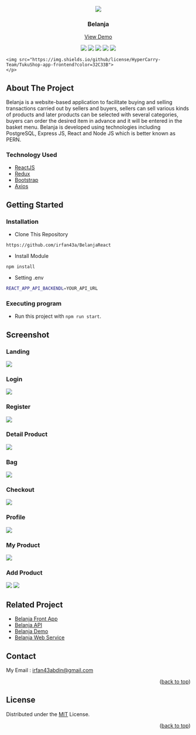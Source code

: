 <div align="center">
  <img src="https://res.cloudinary.com/hirejob/image/upload/v1659403233/Belanja/pageimage/belanja_logo_nrxers.jpg" />
</div>
<h3 align="center">Belanja</h3>
<p align="center">
  <a href="https://belanja-react.netlify.app/home">View Demo</a>
   <br />
    <p align="center">
    <a href="https://reactjs.org/"><img src="https://img.shields.io/github/package-json/dependency-version/HyperCarry-Team/TukuShop-app-frontend/react?color=32C33B"></a>
    <a href="https://redux.js.org/"><img src="https://img.shields.io/github/package-json/dependency-version/HyperCarry-Team/TukuShop-app-frontend/redux?color=32C33B"></a>
    <a href="https://getbootstrap.com/"><img src="https://img.shields.io/github/package-json/dependency-version/HyperCarry-Team/TukuShop-app-frontend/bootstrap?color=32C33B"></a>
    <a href="https://axios-http.com/"><img src="https://img.shields.io/github/package-json/dependency-version/HyperCarry-Team/TukuShop-app-frontend/axios?color=32C33B"></a>
    <a href="https://momentjs.com/"><img src="https://img.shields.io/github/package-json/dependency-version/HyperCarry-Team/TukuShop-app-frontend/moment?color=32C33B"></a>
   
    <img src="https://img.shields.io/github/license/HyperCarry-Team/TukuShop-app-frontend?color=32C33B">
    </p>
</p>

<!-- ABOUT THE PROJECT -->

## About The Project

Belanja is a website-based application to facilitate buying and selling transactions carried out by sellers and buyers, sellers can sell various kinds of products and later products can be selected with several categories, buyers can order the desired item in advance and it will be entered in the basket menu. Belanja is developed using technologies including PostgreSQL, Express JS, React and Node JS which is better known as PERN.

### Technology Used

- [ReactJS](https://reactjs.org/)
- [Redux](https://redux.js.org/)
- [Bootstrap](https://getbootstrap.com/)
- [Axios](https://github.com/axios/axios)

<!-- GETTING STARTED -->

## Getting Started

### Installation

- Clone This Repository

`https://github.com/irfan43a/BelanjaReact`

- Install Module

`npm install`

- Setting .env

```bash
REACT_APP_API_BACKENDL=YOUR_API_URL
```

### Executing program

- Run this project with `npm run start`.

<!-- SCREENSHOT -->

## Screenshot

### Landing

<img src="https://res.cloudinary.com/hirejob/image/upload/v1659402681/Belanja/pageimage/landing_ouqb6e.jpg" />

### Login

<img src="https://res.cloudinary.com/hirejob/image/upload/v1659402655/Belanja/pageimage/Login_eeflrc.jpg" />

### Register

<img src="https://res.cloudinary.com/hirejob/image/upload/v1659402668/Belanja/pageimage/register_mqo41l.jpg" />

### Detail Product

<img src="https://res.cloudinary.com/hirejob/image/upload/v1659402694/Belanja/pageimage/product_detail_grzjrz.jpg" />

### Bag

<img src="https://res.cloudinary.com/hirejob/image/upload/v1659402785/Belanja/pageimage/mybag_umuqog.jpg" />

### Checkout

<img src="https://res.cloudinary.com/hirejob/image/upload/v1659402796/Belanja/pageimage/chekout_qqtboa.jpg" />

### Profile

<img src="https://res.cloudinary.com/hirejob/image/upload/v1659593525/Belanja/pageimage/Profile_oknd2l.jpg" />


### My Product

<img src="https://res.cloudinary.com/hirejob/image/upload/v1659402841/Belanja/pageimage/MyProduct_rdtdez.jpg" />

### Add Product

<img src="https://res.cloudinary.com/hirejob/image/upload/v1659402858/Belanja/pageimage/insertproduct_fiyw4r.jpg" />
<img src="https://res.cloudinary.com/hirejob/image/upload/v1659402833/Belanja/pageimage/isertprodutc2_ret4ia.jpg" />

<!-- RELATED PROJECT -->

## Related Project

- [Belanja Front App](https://github.com/irfan43a/BelanjaReact)
- [Belanja API](https://github.com/irfan43a/Belanja-BE)
- [Belanja Demo](https://belanja-react.netlify.app/)
- [Belanja Web Service](https://belanja-app.herokuapp.com)

## Contact

My Email : irfan43abdin@gmail.com

<p align="right">(<a href="#top">back to top</a>)</p>

## License

Distributed under the [MIT](/LICENSE) License.

<p align="right">(<a href="#top">back to top</a>)</p>

